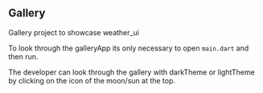 ## Gallery

Gallery project to showcase weather_ui

To look through the galleryApp its only necessary to open `main.dart` and then run. 

The developer can look through the gallery with darkTheme or lightTheme by clicking on the icon of the moon/sun at the top. 


